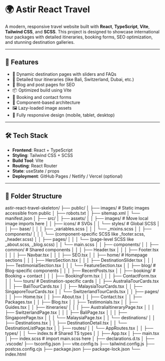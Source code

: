 # 🌍 Astir React Travel

A modern, responsive travel website built with **React**, **TypeScript**, **Vite**, **Tailwind CSS**, and **SCSS**. This project is designed to showcase international tour packages with detailed itineraries, booking forms, SEO optimization, and stunning destination galleries.

---

## 🚀 Features

- 🧭 Dynamic destination pages with sliders and FAQs
- 📅 Detailed tour itineraries (like Bali, Switzerland, Dubai, etc.)
- 📝 Blog and post pages for SEO
- 📦 Optimized build using Vite
- 🎯 Booking and contact forms
- 🧩 Component-based architecture
- 🖼️ Lazy-loaded image assets
- 📱 Fully responsive design (mobile, tablet, desktop)

---

## 🛠️ Tech Stack

- **Frontend**: React + TypeScript
- **Styling**: Tailwind CSS + SCSS
- **Build Tool**: Vite
- **Routing**: React Router
- **State**: useState / props
- **Deployment**: GitHub Pages / Netlify / Vercel (optional)

---

## 📂 Folder Structure

astir-react-travel-skeleton/
├── public/
│   ├── images/                 # Static images accessible from public
│   ├── robots.txt
│   ├── sitemap.xml
│   └── manifest.json
│
├── src/
│   ├── assets/
│   │   ├── images/             # Move local image imports here
│   │   ├── icons/              # SVGs
│   │   └── styles/             # Global SCSS
│   │       ├── base/
│   │       │   ├── _variables.scss
│   │       │   └── _mixins.scss
│   │       ├── components/
│   │       │   └── (component-specific SCSS like _footer.scss, _header.scss)
│   │       ├── pages/
│   │       │   └── (page-level SCSS like _about.scss, _blog.scss)
│   │       └── main.scss
│
│   ├── components/
│   │   ├── common/             # Shared components
│   │   │   ├── Header.tsx
│   │   │   ├── Footer.tsx
│   │   │   ├── Navbar.tsx
│   │   │   ├── SEO.tsx
│   │   ├── home/               # Homepage sections
│   │   │   ├── HeroSection.tsx
│   │   │   ├── DestinationSlider.tsx
│   │   │   ├── TestimonialSection.tsx
│   │   │   └── FeatureSection.tsx
│   │   ├── blog/               # Blog-specific components
│   │   │   ├── RecentPosts.tsx
│   │   ├── booking/            # Booking + contact
│   │   │   ├── BookingForm.tsx
│   │   │   ├── ContactForm.tsx
│   │   └── tours/              # Destination-specific cards
│   │       ├── AustraliaTourCards.tsx
│   │       ├── BaliTourCards.tsx
│   │       ├── MalaysiaTourCards.tsx
│   │       ├── SingaporeTourCards.tsx
│   │       └── SwitzerlandTourCards.tsx
│
│   ├── pages/
│   │   ├── Home.tsx
│   │   ├── About.tsx
│   │   ├── Contact.tsx
│   │   ├── Packages.tsx
│   │   ├── Blog.tsx
│   │   ├── Testimonials.tsx
│   │   ├── Guides.tsx
│   │   ├── itineraries/
│   │   │   ├── AustraliaItineraryPage.tsx
│   │   │   ├── SwitzerlandPage.tsx
│   │   │   ├── BaliPage.tsx
│   │   │   ├── SingaporePage.tsx
│   │   │   └── MalaysiaPage.tsx
│   │   └── destinations/
│   │       ├── Destinations.tsx
│   │       ├── DestinationDetail.tsx
│   │       └── DestinationListPage.tsx
│
│   ├── routes/
│   │   └── AppRoutes.tsx
│
│   ├── types/
│   │   └── index.ts            # Shared TS types
│
│   ├── App.tsx
│   ├── main.tsx
│   ├── index.scss              # import main.scss here
│   ├── declarations.d.ts
│
├── .vscode/
├── tsconfig.json
├── vite.config.ts
├── tailwind.config.js
├── postcss.config.cjs
├── package.json
├── package-lock.json
└── index.html